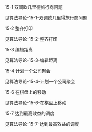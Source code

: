 15-1 双调欧几里德旅行商问题

见算法导论-15-1-双调欧几里得旅行商问题

15-2 整齐打印

见算法导论-15-2-整齐打印

15-3 编辑距离

见算法导论-15-3-编辑距离

15-4 计划一个公司聚会

见算法导论-15-4-计划一个公司聚会

15-6 在棋盘上的移动

见算法导论-15-6-在棋盘上移动

15-7 达到最高效益的调度

见算法导论-15-7-达到最高效益的调度